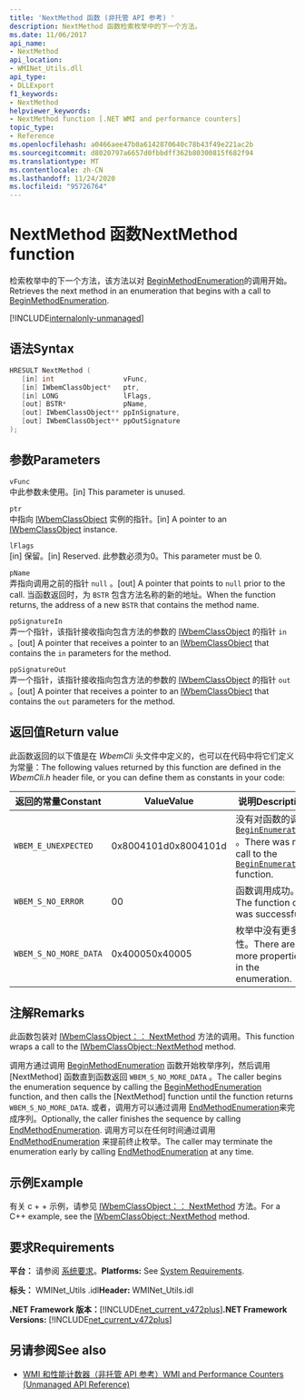 ```yaml
---
title: 'NextMethod 函数 (非托管 API 参考) '
description: NextMethod 函数检索枚举中的下一个方法。
ms.date: 11/06/2017
api_name:
- NextMethod
api_location:
- WMINet_Utils.dll
api_type:
- DLLExport
f1_keywords:
- NextMethod
helpviewer_keywords:
- NextMethod function [.NET WMI and performance counters]
topic_type:
- Reference
ms.openlocfilehash: a0466aee47b0a6142870640c78b43f49e221ac2b
ms.sourcegitcommit: d8020797a6657d0fbbdff362b80300815f682f94
ms.translationtype: MT
ms.contentlocale: zh-CN
ms.lasthandoff: 11/24/2020
ms.locfileid: "95726764"
---
```

# <a name="nextmethod-function"></a><span data-ttu-id="fe943-103">NextMethod 函数</span><span class="sxs-lookup"><span data-stu-id="fe943-103">NextMethod function</span></span>

<span data-ttu-id="fe943-104">检索枚举中的下一个方法，该方法以对 [BeginMethodEnumeration](beginmethodenumeration.md)的调用开始。</span><span class="sxs-lookup"><span data-stu-id="fe943-104">Retrieves the next method in an enumeration that begins with a call to [BeginMethodEnumeration](beginmethodenumeration.md).</span></span>  

[!INCLUDE[internalonly-unmanaged](../../../../includes/internalonly-unmanaged.md)]
  
## <a name="syntax"></a><span data-ttu-id="fe943-105">语法</span><span class="sxs-lookup"><span data-stu-id="fe943-105">Syntax</span></span>  
  
```cpp  
HRESULT NextMethod (
   [in] int                 vFunc,
   [in] IWbemClassObject*   ptr,
   [in] LONG                lFlags,
   [out] BSTR*              pName,
   [out] IWbemClassObject** ppInSignature,
   [out] IWbemClassObject** ppOutSignature
);
```  

## <a name="parameters"></a><span data-ttu-id="fe943-106">参数</span><span class="sxs-lookup"><span data-stu-id="fe943-106">Parameters</span></span>

`vFunc`  
<span data-ttu-id="fe943-107">中此参数未使用。</span><span class="sxs-lookup"><span data-stu-id="fe943-107">[in] This parameter is unused.</span></span>

`ptr`  
<span data-ttu-id="fe943-108">中指向 [IWbemClassObject](/windows/desktop/api/wbemcli/nn-wbemcli-iwbemclassobject) 实例的指针。</span><span class="sxs-lookup"><span data-stu-id="fe943-108">[in] A pointer to an [IWbemClassObject](/windows/desktop/api/wbemcli/nn-wbemcli-iwbemclassobject) instance.</span></span>

`lFlags`  
<span data-ttu-id="fe943-109">[in] 保留。</span><span class="sxs-lookup"><span data-stu-id="fe943-109">[in] Reserved.</span></span> <span data-ttu-id="fe943-110">此参数必须为0。</span><span class="sxs-lookup"><span data-stu-id="fe943-110">This parameter must be 0.</span></span>

`pName`  
<span data-ttu-id="fe943-111">弄指向调用之前的指针 `null` 。</span><span class="sxs-lookup"><span data-stu-id="fe943-111">[out] A pointer that points to `null` prior to the call.</span></span> <span data-ttu-id="fe943-112">当函数返回时，为 `BSTR` 包含方法名称的新的地址。</span><span class="sxs-lookup"><span data-stu-id="fe943-112">When the function returns, the address of a new `BSTR` that contains the method name.</span></span>

`ppSignatureIn`  
<span data-ttu-id="fe943-113">弄一个指针，该指针接收指向包含方法的参数的 [IWbemClassObject](/windows/desktop/api/wbemcli/nn-wbemcli-iwbemclassobject) 的指针 `in` 。</span><span class="sxs-lookup"><span data-stu-id="fe943-113">[out] A pointer that receives a pointer to an [IWbemClassObject](/windows/desktop/api/wbemcli/nn-wbemcli-iwbemclassobject) that contains the `in` parameters for the method.</span></span>

`ppSignatureOut`  
<span data-ttu-id="fe943-114">弄一个指针，该指针接收指向包含方法的参数的 [IWbemClassObject](/windows/desktop/api/wbemcli/nn-wbemcli-iwbemclassobject) 的指针 `out` 。</span><span class="sxs-lookup"><span data-stu-id="fe943-114">[out] A pointer that receives a pointer to an [IWbemClassObject](/windows/desktop/api/wbemcli/nn-wbemcli-iwbemclassobject) that contains the `out` parameters for the method.</span></span>

## <a name="return-value"></a><span data-ttu-id="fe943-115">返回值</span><span class="sxs-lookup"><span data-stu-id="fe943-115">Return value</span></span>

<span data-ttu-id="fe943-116">此函数返回的以下值是在 *WbemCli* 头文件中定义的，也可以在代码中将它们定义为常量：</span><span class="sxs-lookup"><span data-stu-id="fe943-116">The following values returned by this function are defined in the *WbemCli.h* header file, or you can define them as constants in your code:</span></span>

|<span data-ttu-id="fe943-117">返回的常量</span><span class="sxs-lookup"><span data-stu-id="fe943-117">Constant</span></span>  |<span data-ttu-id="fe943-118">Value</span><span class="sxs-lookup"><span data-stu-id="fe943-118">Value</span></span>  |<span data-ttu-id="fe943-119">说明</span><span class="sxs-lookup"><span data-stu-id="fe943-119">Description</span></span>  |
|---------|---------|---------|
| `WBEM_E_UNEXPECTED` | <span data-ttu-id="fe943-120">0x8004101d</span><span class="sxs-lookup"><span data-stu-id="fe943-120">0x8004101d</span></span> | <span data-ttu-id="fe943-121">没有对函数的调用 [`BeginEnumeration`](beginenumeration.md) 。</span><span class="sxs-lookup"><span data-stu-id="fe943-121">There was no call to the [`BeginEnumeration`](beginenumeration.md) function.</span></span> |
| `WBEM_S_NO_ERROR` | <span data-ttu-id="fe943-122">0</span><span class="sxs-lookup"><span data-stu-id="fe943-122">0</span></span> | <span data-ttu-id="fe943-123">函数调用成功。</span><span class="sxs-lookup"><span data-stu-id="fe943-123">The function call was successful.</span></span>  |
| `WBEM_S_NO_MORE_DATA` | <span data-ttu-id="fe943-124">0x40005</span><span class="sxs-lookup"><span data-stu-id="fe943-124">0x40005</span></span> | <span data-ttu-id="fe943-125">枚举中没有更多属性。</span><span class="sxs-lookup"><span data-stu-id="fe943-125">There are no more properties in the enumeration.</span></span> |
  
## <a name="remarks"></a><span data-ttu-id="fe943-126">注解</span><span class="sxs-lookup"><span data-stu-id="fe943-126">Remarks</span></span>

<span data-ttu-id="fe943-127">此函数包装对 [IWbemClassObject：： NextMethod](/windows/desktop/api/wbemcli/nf-wbemcli-iwbemclassobject-nextmethod) 方法的调用。</span><span class="sxs-lookup"><span data-stu-id="fe943-127">This function wraps a call to the [IWbemClassObject::NextMethod](/windows/desktop/api/wbemcli/nf-wbemcli-iwbemclassobject-nextmethod) method.</span></span>

<span data-ttu-id="fe943-128">调用方通过调用 [BeginMethodEnumeration](beginmethodenumeration.md) 函数开始枚举序列，然后调用 [NextMethod] 函数直到函数返回 `WBEM_S_NO_MORE_DATA` 。</span><span class="sxs-lookup"><span data-stu-id="fe943-128">The caller begins the enumeration sequence by calling the [BeginMethodEnumeration](beginmethodenumeration.md) function, and then calls the [NextMethod] function until the function returns `WBEM_S_NO_MORE_DATA`.</span></span> <span data-ttu-id="fe943-129">或者，调用方可以通过调用 [EndMethodEnumeration](endmethodenumeration.md)来完成序列。</span><span class="sxs-lookup"><span data-stu-id="fe943-129">Optionally, the caller finishes the sequence by calling [EndMethodEnumeration](endmethodenumeration.md).</span></span> <span data-ttu-id="fe943-130">调用方可以在任何时间通过调用 [EndMethodEnumeration](endmethodenumeration.md) 来提前终止枚举。</span><span class="sxs-lookup"><span data-stu-id="fe943-130">The caller may terminate the enumeration early by calling [EndMethodEnumeration](endmethodenumeration.md) at any time.</span></span>

## <a name="example"></a><span data-ttu-id="fe943-131">示例</span><span class="sxs-lookup"><span data-stu-id="fe943-131">Example</span></span>

<span data-ttu-id="fe943-132">有关 c + + 示例，请参见 [IWbemClassObject：： NextMethod](/windows/desktop/api/wbemcli/nf-wbemcli-iwbemclassobject-nextmethod) 方法。</span><span class="sxs-lookup"><span data-stu-id="fe943-132">For a C++ example, see the [IWbemClassObject::NextMethod](/windows/desktop/api/wbemcli/nf-wbemcli-iwbemclassobject-nextmethod) method.</span></span>

## <a name="requirements"></a><span data-ttu-id="fe943-133">要求</span><span class="sxs-lookup"><span data-stu-id="fe943-133">Requirements</span></span>  

 <span data-ttu-id="fe943-134">**平台：** 请参阅 [系统要求](../../get-started/system-requirements.md)。</span><span class="sxs-lookup"><span data-stu-id="fe943-134">**Platforms:** See [System Requirements](../../get-started/system-requirements.md).</span></span>  
  
 <span data-ttu-id="fe943-135">**标头：** WMINet_Utils .idl</span><span class="sxs-lookup"><span data-stu-id="fe943-135">**Header:** WMINet_Utils.idl</span></span>  
  
 <span data-ttu-id="fe943-136">**.NET Framework 版本：**[!INCLUDE[net_current_v472plus](../../../../includes/net-current-v472plus.md)]</span><span class="sxs-lookup"><span data-stu-id="fe943-136">**.NET Framework Versions:** [!INCLUDE[net_current_v472plus](../../../../includes/net-current-v472plus.md)]</span></span>  
  
## <a name="see-also"></a><span data-ttu-id="fe943-137">另请参阅</span><span class="sxs-lookup"><span data-stu-id="fe943-137">See also</span></span>

- [<span data-ttu-id="fe943-138">WMI 和性能计数器（非托管 API 参考）</span><span class="sxs-lookup"><span data-stu-id="fe943-138">WMI and Performance Counters (Unmanaged API Reference)</span></span>](index.md)
